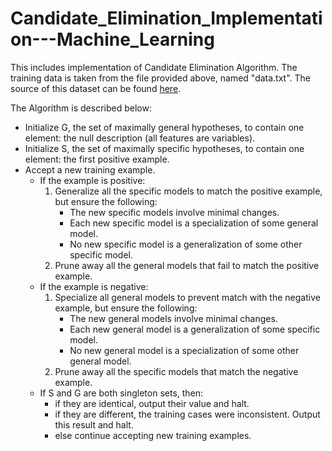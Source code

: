 # Candidate_Elimination_Implementation---Machine_Learning

This includes implementation of Candidate Elimination Algorithm. The training data is taken from the file provided above, named "data.txt". The source of this dataset can be found [here](http://archive.ics.uci.edu/ml/machine-learning-databases/zoo/).

The Algorithm is described below:

- Initialize G, the set of maximally general hypotheses, to contain one element: the null description (all features are variables).
- Initialize S, the set of maximally specific hypotheses, to contain one element: the first positive example.
- Accept a new training example.
  - If the example is positive:
    1. Generalize all the specific models to match the positive example, but ensure the following:
        - The new specific models involve minimal changes.
        - Each new specific model is a specialization of some general model.
        - No new specific model is a generalization of some other specific model.
    2. Prune away all the general models that fail to match the positive example.
  - If the example is negative:
    1. Specialize all general models to prevent match with the negative example, but ensure the following:
        - The new general models involve minimal changes.
        - Each new general model is a generalization of some specific model.
        - No new general model is a specialization of some other general model.
    2. Prune away all the specific models that match the negative example.
  - If S and G are both singleton sets, then:
    - if they are identical, output their value and halt.
    - if they are different, the training cases were inconsistent. Output this result and halt.
    - else continue accepting new training examples.
